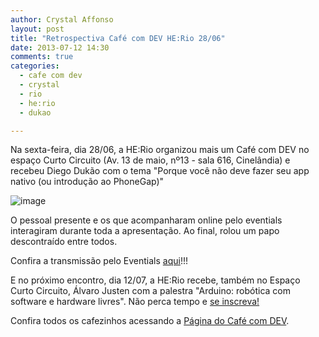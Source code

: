 ```yaml
---
author: Crystal Affonso
layout: post
title: "Retrospectiva Café com DEV HE:Rio 28/06"
date: 2013-07-12 14:30
comments: true
categories:
  - cafe com dev
  - crystal
  - rio
  - he:rio
  - dukao

---
```


Na sexta-feira, dia 28/06, a HE:Rio organizou mais um Café com DEV no espaço Curto Circuito (Av. 13 de maio, nº13 - sala 616, Cinelândia) e recebeu Diego Dukão com o tema "Porque você não deve fazer seu app nativo (ou introdução ao PhoneGap)"

<!--more-->

![image](/images/presentes.JPG)

O pessoal presente e os que acompanharam online pelo eventials interagiram durante toda a apresentação. Ao final, rolou um papo descontraído entre todos. 

Confira a transmissão pelo Eventials [aqui](https://t.co/nWp9JS9zxP)!!!

E no próximo encontro, dia 12/07, a HE:Rio recebe, também no Espaço Curto Circuito, Álvaro Justen com a palestra "Arduino: robótica com software e hardware livres". Não perca tempo e [se inscreva!](https://docs.google.com/a/helabs.com.br/forms/d/1gFeRHBktciPMjnvjtRYfVqN9DQqTQnMukM_FNARtHis/viewform)

Confira todos os cafezinhos acessando a [Página do Café com DEV](http://helabs.com.br/eventos/cafe-com-dev/).
